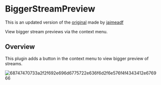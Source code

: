 # BiggerStreamPreview
This is an updated version of the [original](https://github.com/jaimeadf/BetterDiscordPlugins/tree/main/packages/BiggerStreamPreview) made by [jaimeadf](https://github.com/jaimeadf)

View bigger stream previews via the context menu.

## Overview

This plugin adds a button in the context menu to view bigger preview of streams.

![68747470733a2f2f692e696d6775722e636f6d2f6e576f4f4343412e676966](https://github.com/user-attachments/assets/23755a25-ef0e-4095-92f6-b512a6858b38)
